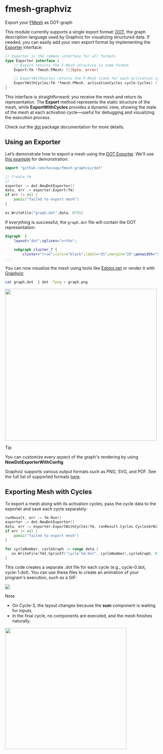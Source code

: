 # fmesh-graphviz

Export your [FMesh](https://pkg.go.dev/github.com/hovsep/fmesh) as DOT-graph

This module currently supports a single export format: [DOT](https://graphviz.org/doc/info/lang.html), the graph description language used by Graphviz for visualizing structured data. If needed, you can easily add your own export format by implementing the [Exporter](https://pkg.go.dev/github.com/hovsep/fmesh-graphviz#Exporter) interface:
```go
// Exporter is the common interface for all formats
type Exporter interface {
	// Export returns the F-Mesh structure in some format
	Export(fm *fmesh.FMesh) ([]byte, error)

	// ExportWithCycles returns the F-Mesh state for each activation cycle
	ExportWithCycles(fm *fmesh.FMesh, activationCycles cycle.Cycles) ([][]byte, error)
}
```

This interface is straightforward: you receive the mesh and return its representation. The **Export** method represents the static structure of the mesh, while **ExportWithCycles** provides a dynamic view, showing the state of the mesh at each activation cycle—useful for debugging and visualizing the execution process.

Check out the [dot](https://pkg.go.dev/github.com/hovsep/fmesh-graphviz/dot) package documentation for more details.


## Using an Exporter

Let’s demonstrate how to export a mesh using the [DOT Exporter](https://pkg.go.dev/github.com/hovsep/fmesh/export/dot). We'll use [this example](https://github.com/hovsep/fmesh/blob/main/integration_tests/ports/waiting_for_inputs_test.go#L92) for demonstration:

```go
import "github.com/hovsep/fmesh-graphviz/dot"

// Create fm
// ...
exporter := dot.NewDotExporter()
data, err := exporter.Export(fm)
if err != nil {
	panic("failed to export mesh")
}
	
os.WriteFile("graph.dot",data, 0755)
```
If everything is successful, the `graph.dot` file will contain the DOT representation:

```dot
digraph  {
	layout="dot";splines="ortho";
	
	subgraph cluster_7 {
		cluster="true";color="black";label="d5";margin="20";penwidth="5";style="rounded";
...
```
You can now visualize the mesh using tools like [Edotor.net](https://edotor.net/) or render it with [Graphviz](https://graphviz.org/doc/info/command.html):

```bash
cat graph.dot  | dot -Tpng > graph.png
```

<img src="https://github.com/user-attachments/assets/b27bd458-c03d-4cc6-bea3-542f0e839697" width="500px">

>[!TIP]
You can customize every aspect of the graph's rendering by using **NewDotExporterWithConfig**

Graphviz supports various output formats such as PNG, SVG, and PDF. See the full list of supported formats [here](https://graphviz.org/docs/outputs/).

## Exporting Mesh with Cycles

To export a mesh along with its activation cycles, pass the cycle data to the exporter and save each cycle separately:
```go
runResult, err := fm.Run()
exporter := dot.NewDotExporter()
data, err := exporter.ExportWithCycles(fm, runResult.Cycles.CyclesOrNil())
if err != nil {
	panic("failed to export mesh")
}

for cycleNumber, cycleGraph := range data {
   os.WriteFile(fmt.Sprintf("cycle-%d.dot", cycleNumber),cycleGraph, 0755)
}
```
This code creates a separate .dot file for each cycle (e.g., cycle-0.dot, cycle-1.dot). You can use these files to create an animation of your program's execution, such as a GIF:

![](https://github.com/user-attachments/assets/3ac501e7-b62f-4fd6-9908-be399a6ca464)

>[!NOTE]
>* On Cycle-3, the layout changes because the **sum** component is waiting for inputs.
>* In the final cycle, no components are executed, and the mesh finishes naturally.


<img src="https://github.com/user-attachments/assets/3d315e9b-e920-46b8-b626-3061c259e9eb" width="400"/>

